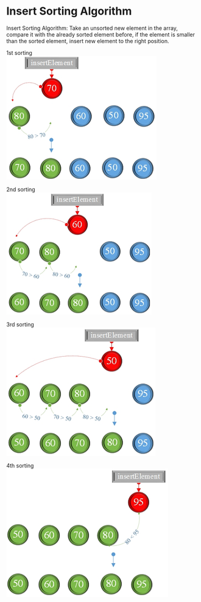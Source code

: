 # Insert Sorting Algorithm

Insert Sorting Algorithm: Take an unsorted new element in the array, compare it with the already sorted element before, if the element is smaller than the sorted element, insert new element to the right position.

1st sorting\
![first sorting](1st_sorting.png)

2nd sorting\
![second sorting](2nd_sorting.png)

3rd sorting\
![third sorting](3rd_sorting.png)

4th sorting\
![fourth sorting](4th_sorting.png)
